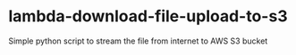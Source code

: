 # lambda-download-file-upload-to-s3
Simple python script to stream the file from internet to AWS S3 bucket
